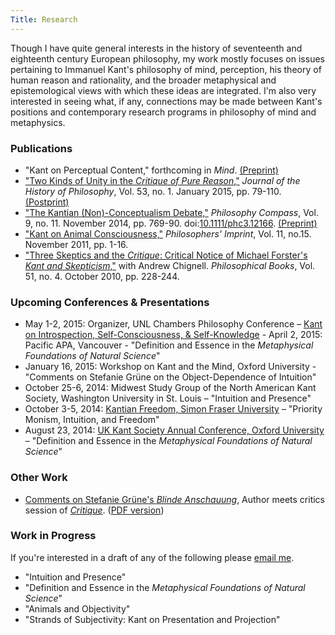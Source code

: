 ```yaml
---
Title: Research
---
```


Though I have quite general interests in the history of seventeenth and
eighteenth century European philosophy, my work mostly focuses on issues
pertaining to Immanuel Kant's philosophy of mind, perception, his theory of
human reason and rationality, and the broader metaphysical and epistemological
views with which these ideas are integrated. I'm also very interested in seeing
what, if any, connections may be made between Kant's positions and contemporary
research programs in philosophy of mind and metaphysics.

### Publications ###

- "Kant on Perceptual Content," forthcoming in *Mind*.
[(Preprint)](|filename|/pdfs/papers/KantContent.pdf)
- ["Two Kinds of Unity in the *Critique of Pure
  Reason*,"](http://muse.jhu.edu/login?auth=0&type=summary&url=/journals/journal_of_the_history_of_philosophy/v053/53.1.mclear.html)
  *Journal of the History of Philosophy*, Vol. 53, no. 1. January 2015, pp. 79-110. [(Postprint)](|filename|/pdfs/papers/KantUnity.pdf)
- ["The Kantian (Non)-Conceptualism Debate,"](http://onlinelibrary.wiley.com/doi/10.1111/phc3.12166/abstract) *Philosophy Compass*, Vol. 9, no. 11. November 2014, pp. 769-90. doi:[10.1111/phc3.12166](http://10.1111/phc3.12166). [(Preprint)](|filename|/pdfs/papers/KantConceptualism.pdf)
- ["Kant on Animal Consciousness,"](|filename|/pdfs/papers/KantAnimalConsciousness.pdf) *Philosophers' Imprint*, Vol. 11, no.15. November 2011, pp. 1-16.
- ["Three Skeptics and the *Critique*: Critical Notice of Michael Forster's *Kant and Skepticism*,"](|filename|/pdfs/papers/Chignell_McLear_ThreeSkeptics.pdf) with Andrew Chignell. *Philosophical Books*, Vol. 51, no. 4. October 2010, pp. 228-244.

### Upcoming Conferences & Presentations ###

- May 1-2, 2015: Organizer, UNL Chambers Philosophy Conference – [Kant on
  Introspection, Self-Consciousness, & Self-Knowledge]({filename}/pages/KantConference.md) - April 2, 2015: Pacific APA, Vancouver - "Definition and Essence in the
  *Metaphysical Foundations of Natural Science*"
- January 16, 2015: Workshop on Kant and the Mind, Oxford University -
  "Comments on Stefanie Grüne on the Object-Dependence of Intuition"
- October 25-6, 2014: Midwest Study Group of the North American Kant Society,
  Washington University in St. Louis – "Intuition and Presence"
- October 3-5, 2014: [Kantian Freedom, Simon Fraser
  University](http://www.sfu.ca/kantian-freedom/index.html) – "Priority Monism,
  Intuition, and Freedom"
- August 23, 2014: [UK Kant Society Annual Conference, Oxford
  University](http://www.philosophy.ox.ac.uk/events/uk_kant_society_conference)
  – "Definition and Essence in the *Metaphysical Foundations of Natural
  Science*"

### Other Work ###

- [Comments on Stefanie Grüne's *Blinde Anschauung*](http://virtualcritique.wordpress.com/2014/08/19/colin-mclear-on-stefanie-grunes-blinde-anschauung/), Author meets critics session of [*Critique*](http://virtualcritique.wordpress.com/about/). ([PDF version](|filename|/pdfs/papers/GruneCritique.pdf))

### Work in Progress

If you're interested in a draft of any of the following please [email me](mailto:mclear@unl.edu).

- "Intuition and Presence"
- "Definition and Essence in the *Metaphysical Foundations of Natural
  Science*"
- "Animals and Objectivity"
- "Strands of Subjectivity: Kant on Presentation and Projection"



